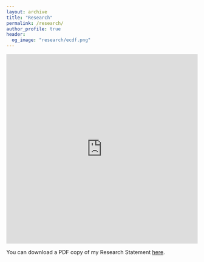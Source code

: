 ```yaml
---
layout: archive
title: "Research"
permalink: /research/
author_profile: true
header:
  og_image: "research/ecdf.png"
---
```


<iframe src="https://drive.google.com/file/d/1506NMbQRBFy17EBEorEnQfq7vOBLxJed/view?usp=sharing" width="100%" height="500" frameborder="no" border="0" marginwidth="0" marginheight="0"></iframe>

You can download a PDF copy of my Research Statement [here](https://drive.google.com/file/d/1506NMbQRBFy17EBEorEnQfq7vOBLxJed/view?usp=sharing).
